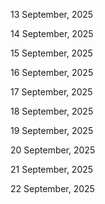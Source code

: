 13 September, 2025

14 September, 2025

15 September, 2025

16 September, 2025

17 September, 2025

18 September, 2025

19 September, 2025

20 September, 2025

21 September, 2025

22 September, 2025